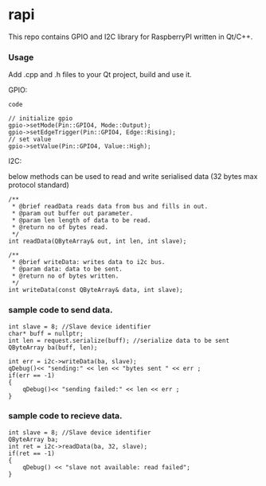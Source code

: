 # rapi
This repo contains GPIO and I2C library for RaspberryPI written in Qt/C++.

### Usage
Add .cpp and .h files to your Qt project, build and use it.

GPIO:

`code`
```
// initialize gpio
gpio->setMode(Pin::GPIO4, Mode::Output);
gpio->setEdgeTrigger(Pin::GPIO4, Edge::Rising);
// set value
gpio->setValue(Pin::GPIO4, Value::High);
```

I2C:

below methods can be used to read and write serialised data (32 bytes max protocol standard)

    /**
     * @brief readData reads data from bus and fills in out.
     * @param out buffer out parameter.
     * @param len length of data to be read.
     * @return no of bytes read.
     */
    int readData(QByteArray& out, int len, int slave);

    /**
     * @brief writeData: writes data to i2c bus.
     * @param data: data to be sent.
     * @return no of bytes written.
     */
    int writeData(const QByteArray& data, int slave);

### sample code to send data.

    int slave = 8; //Slave device identifier
    char* buff = nullptr;
    int len = request.serialize(buff); //serialize data to be sent
    QByteArray ba(buff, len);

    int err = i2c->writeData(ba, slave);
    qDebug()<< "sending:" << len << "bytes sent " << err ;
    if(err == -1)
    {
        qDebug()<< "sending failed:" << len << err ;
    }


### sample code to recieve data.

    int slave = 8; //Slave device identifier
    QByteArray ba;
    int ret = i2c->readData(ba, 32, slave);
    if(ret == -1)
    {
        qDebug() << "slave not available: read failed";
    }


